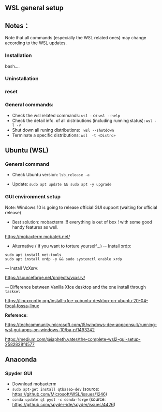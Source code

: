 ## WSL general setup

## Notes：
Note that all commands (especially the WSL related ones) may change according to the WSL updates.


### Installation
bash....

### Uninstallation


### reset


### General commands:
- Check the wsl related commands: ```wsl -``` or ```wsl --help``` 
- Check the detail info. of all distributions (including running status): ```wsl -l -v```
- Shut down all runing distributions: ``` wsl --shutdown```
- Terminate a specific distributions: ```wsl  -t <Distro>```



## Ubuntu (WSL)
### General command
- Check Ubuntu version: ```lsb_release -a```

- Update: ```sudo apt update && sudo apt -y upgrade```

### GUI environment setup
Note: Windows 10 is going to release official GUI support (waiting for official release)

- Best solution: mobaxterm !!! everything is out of box ! with some good handy features as well. 

https://mobaxterm.mobatek.net/

- Alternative ( if you want to torture yourself...)
-- Install xrdp:
```
sudo apt install net-tools
sudo apt install xrdp -y && sudo systemctl enable xrdp

```
-- Install VcXsrv: 

https://sourceforge.net/projects/vcxsrv/



-- Difference between Vanilla Xfce desktop and the one install through ```tasksel```

https://linuxconfig.org/install-xfce-xubuntu-desktop-on-ubuntu-20-04-focal-fossa-linux







**Reference:**

https://techcommunity.microsoft.com/t5/windows-dev-appconsult/running-wsl-gui-apps-on-windows-10/ba-p/1493242

https://medium.com/@japheth.yates/the-complete-wsl2-gui-setup-2582828f4577




## Anaconda
### Spyder GUI
- Download mobaxterm
- ```sudo apt-get install qtbase5-dev``` (source: https://github.com/Microsoft/WSL/issues/1246)
- ```conda update qt pyqt -c conda-forge``` (source: https://github.com/spyder-ide/spyder/issues/4426)
